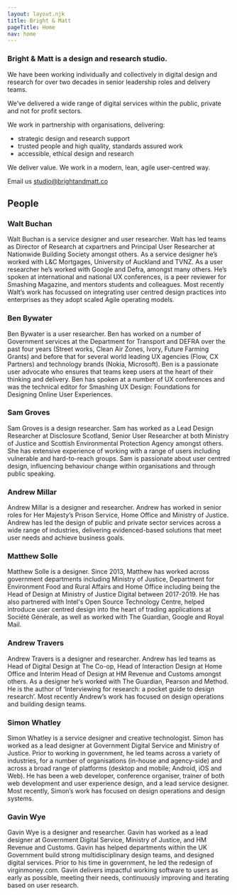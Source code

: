 ```yaml
---
layout: layout.njk
title: Bright & Matt
pageTitle: Home
nav: home
---
```



### Bright & Matt is a design and research studio.

We have been working individually and collectively in digital design and research for over two decades in senior leadership roles and delivery teams.

We’ve delivered a wide range of digital services within the public, private and not for profit sectors.

We work in partnership with organisations, delivering:

- strategic design and research support
- trusted people and high quality, standards assured work
- accessible, ethical design and research

We deliver value. We work in a modern, lean, agile user-centred way.

<p>Email us <a href="mailto:studio@brightandmatt.co">studio@brightandmatt.co</a></p>

## People

<!-- Julianne Bowman</br> -->
<!-- Walt Buchan</br> -->
<!-- Ben Bywater</br> -->
<!-- Liz Griffin</br> -->
<!-- Sam Groves</br> -->
<!-- Veronika Jermolina</br> -->
<!-- Mia Kos</br> -->
<!-- Andy Millar</br> -->
<!-- Martin Oliver</br> -->
<!-- Raj Panjwani</br> -->
<!-- Nic Price</br> -->
<!-- Pete Smith</br> -->
<!-- Matthew Solle</br> -->
<!-- Andrew Travers</br> -->
<!-- Simon Whatley</br> -->
<!-- Gavin Wye -->

### Walt Buchan

Walt Buchan is a service designer and user researcher. Walt has led teams as Director of Research at cxpartners and Principal User Researcher at Nationwide Building Society amongst others. As a service designer he’s worked with L&C Mortgages, University of Auckland and TVNZ. As a user researcher he’s worked with Google and Defra, amongst many others. He’s spoken at international and national UX conferences, is a peer reviewer for Smashing Magazine, and mentors students and colleagues. Most recently Walt’s work has focussed on integrating user centred design practices into enterprises as they adopt scaled Agile operating models.

### Ben Bywater

Ben Bywater is a user researcher. Ben has worked on a number of Government services at the Department for Transport and DEFRA over the past four years (Street works, Clean Air Zones, Ivory, Future Farming Grants) and before that for several world leading UX agencies (Flow, CX Partners) and technology brands (Nokia, Microsoft). Ben is a passionate user advocate who ensures that teams keep users at the heart of their thinking and delivery. Ben has spoken at a number of UX conferences and was the technical editor for Smashing UX Design: Foundations for Designing Online User Experiences.  

### Sam Groves

Sam Groves is a design researcher. Sam has worked as a Lead Design Researcher at Disclosure Scotland, Senior User Researcher at both Ministry of Justice and Scottish Environmental Protection Agency amongst others. She has extensive experience of working with a range of users including vulnerable and hard-to-reach groups. Sam is passionate about user centred design, influencing behaviour change within organisations and through public speaking.

### Andrew Millar

Andrew Millar is a designer and researcher. Andrew has worked in senior roles for Her Majesty’s Prison Service, Home Office and Ministry of Justice. Andrew has led the design of public and private sector services across a wide range of industries, delivering evidenced-based solutions that meet user needs and achieve business goals.

### Matthew Solle

Matthew Solle is a designer. Since 2013, Matthew has worked across government departments including Ministry of Justice, Department for Environment Food and Rural Affairs and Home Office including being the Head of Design at Ministry of Justice Digital between 2017-2019. He has also partnered with Intel's Open Source Technology Centre, helped introduce user centred design into the heart of trading applications at Société Générale, as well as worked with The Guardian, Google and Royal Mail.

### Andrew Travers

Andrew Travers is a designer and researcher. Andrew has led teams as Head of Digital Design at The Co-op, Head of Interaction Design at Home Office and Interim Head of Design at HM Revenue and Customs amongst others. As a designer he’s worked with The Guardian, Pearson and Method. He is the author of ‘Interviewing for research: a pocket guide to design research’. Most recently Andrew’s work has focused on design operations and building design teams.

### Simon Whatley

Simon Whatley is a service designer and creative technologist. Simon has worked as a lead designer at Government Digital Service and Ministry of Justice. Prior to working in government, he led teams across a variety of industries, for a number of organisations (in-house and agency-side) and across a broad range of platforms (desktop and mobile; Android, iOS and Web). He has been a web developer, conference organiser, trainer of both web development and user experience design, and a lead service designer. Most recently, Simon’s work has focused on design operations and design systems.

### Gavin Wye

Gavin Wye is a designer and researcher. Gavin has worked as a lead designer at Government Digital Service, Ministry of Justice, and HM Revenue and Customs. Gavin has helped departments within the UK Government build strong multidisciplinary design teams, and designed digital services. Prior to his time in government, he led the redesign of virginmoney.com. Gavin delivers impactful working software to users as early as possible, meeting their needs, continuously improving and iterating based on user research.
